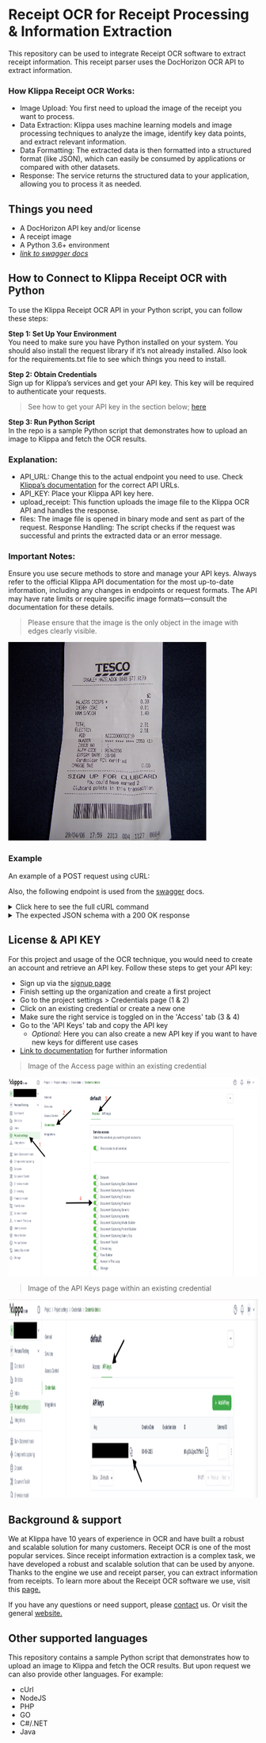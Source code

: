 # Receipt OCR for Receipt Processing & Information Extraction
This repository can be used to integrate Receipt OCR software to extract receipt information.
This receipt parser uses the DocHorizon OCR API to extract information.

### How Klippa Receipt OCR Works:

- Image Upload: You first need to upload the image of the receipt you want to process.
- Data Extraction: Klippa uses machine learning models and image processing techniques to analyze the image, identify key data points, and extract relevant information.
- Data Formatting: The extracted data is then formatted into a structured format (like JSON), which can easily be consumed by applications or compared with other datasets.
- Response: The service returns the structured data to your application, allowing you to process it as needed.

## Things you need
- A DocHorizon API key and/or license
- A receipt image
- A Python 3.6+ environment
- [_link to swagger docs_](https://dochorizon.klippa.com/api/swagger#/)

## How to Connect to Klippa Receipt OCR with Python
To use the Klippa Receipt OCR API in your Python script, you can follow these steps:

**Step 1: Set Up Your Environment** <br/>
You need to make sure you have Python installed on your system. You should also install the request library if it’s not already installed.
Also look for the requirements.txt file to see which things you need to install.

**Step 2: Obtain Credentials** <br/>
Sign up for Klippa’s services and get your API key. This key will be required to authenticate your requests.
>See how to get your API key in the section below; [here](#license--api-key)

**Step 3: Run Python Script** <br/>
In the repo is a sample Python script that demonstrates how to upload an image to Klippa and fetch the OCR results.


### Explanation:
- API_URL: Change this to the actual endpoint you need to use. Check [Klippa’s documentation](https://dochorizon.klippa.com/api/swagger#/) for the correct API URLs.
- API_KEY: Place your Klippa API key here.
- upload_receipt: This function uploads the image file to the Klippa OCR API and handles the response.
- files: The image file is opened in binary mode and sent as part of the request.
  Response Handling: The script checks if the request was successful and prints the extracted data or an error message.

### Important Notes:
Ensure you use secure methods to store and manage your API keys.
Always refer to the official Klippa API documentation for the most up-to-date information, including any changes in endpoints or request formats.
The API may have rate limits or require specific image formats—consult the documentation for these details.

>Please ensure that the image is the only object in the image with edges clearly visible.

<img src="/images/receipt-example-github.jpg" alt="receipt-example" width="400" height="400">

### Example
An example of a POST request using cURL:

Also, the following endpoint is used from the [swagger](https://dochorizon.klippa.com/api/swagger#/Components%20Capturing%20API/document-capturing-components) docs.

<details>
<summary>Click here to see the full cURL command</summary>

```
curl -X POST \
  -H "Authorization: Bearer your_api_key_here" \
  -H "Content-Type: application/json" \
  -d '{
    "components": {
      "barcode": {
        "barcode_types": ["code128"],
        "enabled": true
      },
      "fraud": {
        "enabled": true,
        "metadata": {
          "date": true,
          "editor": true
        },
        "visual": {
          "copy_move": true,
          "splicing": true
        }
      },
      "ocr": {
        "enabled": true
      }
    },
    "documents": [
      {
        "filename": "bonnetje.jpg",
        "data": "HIER_KOMT_DE_BASE64_DATA_VAN_JE_BESTAND"
      }
    ]
  }' \
  https://api.klippa.com/api/services/document_capturing/v1/components
```

</details>

<details>
<summary>The expected JSON schema with a 200 OK response</summary>

```
{
  "components": {
    "barcode": {
      "barcodes": [
        {
          "type": "string",
          "value": "string"
        }
      ],
      "candidates": [
        {
          "confidence": 0,
          "coordinates": [
            {
              "file": 0,
              "page": 0,
              "vertices": [
                [
                  0
                ]
              ]
            }
          ],
          "type": "string",
          "value": "string"
        }
      ]
    },
    "fraud": {
      "metadata": {
        "date": {
          "confidence": 0,
          "digitized": "string",
          "modified": "string",
          "original": "string"
        },
        "editor": {
          "confidence": 0,
          "found": [
            "string"
          ],
          "fraudulent": [
            "string"
          ]
        }
      },
      "summary": {
        "confidence": 0
      },
      "visual": {
        "copy_move": {
          "confidence": 0,
          "coordinates": [
            {
              "file": 0,
              "page": 0,
              "vertices": [
                [
                  0
                ]
              ]
            }
          ]
        },
        "splicing": {
          "confidence": 0,
          "coordinates": [
            {
              "file": 0,
              "page": 0,
              "vertices": [
                [
                  0
                ]
              ]
            }
          ]
        }
      }
    },
    "ocr": {
      "documents": [
        {
          "document_index": 0,
          "pages": [
            {
              "height": 0,
              "lines": [
                {
                  "coordinates": [
                    {
                      "file": 0,
                      "page": 0,
                      "vertices": [
                        [
                          0
                        ]
                      ]
                    }
                  ],
                  "text": "string",
                  "words": [
                    {
                      "coordinates": [
                        {
                          "file": 0,
                          "page": 0,
                          "vertices": [
                            [
                              0
                            ]
                          ]
                        }
                      ],
                      "text": "string"
                    }
                  ]
                }
              ],
              "page_index": 0,
              "text": "string",
              "width": 0
            }
          ]
        }
      ]
    }
  },
  "version": "string"
}
```

</details>

## License & API KEY
For this project and usage of the OCR technique, you would need to create an account and retrieve an API key.
Follow these steps to get your API key:
* Sign up via the [signup page](https://dochorizon.klippa.com/public/signup)
* Finish setting up the organization and create a first project
* Go to the project settings > Credentials page (1 & 2)
* Click on an existing credential or create a new one
* Make sure the right service is toggled on in the 'Access' tab (3 & 4)
* Go to the 'API Keys' tab and copy the API key
  * _Optional:_ Here you can also create a new API key if you want to have new keys for different use cases
* [Link to documentation](https://dochorizon.klippa.com/docs/platform/credentials) for further information

> Image of the Access page within an existing credential
<img src="/images/screenshot_credentials_access.png" alt="screenshot API key" width="1000" height="400">

> Image of the API Keys page within an existing credential
<img src="/images/screenshot_credentials_APIKEY.png" alt="screenshot API key" width="1000" height="400">

## Background & support
We at Klippa have 10 years of experience in OCR and have built a robust and scalable solution for many customers.
Receipt OCR is one of the most popular services. Since receipt information extraction is a complex task, we have developed a robust and scalable solution that can be used by anyone.
Thanks to the engine we use and receipt parser, you can extract information from receipts.
To learn more about the Receipt OCR software we use, visit this [page.](https://www.klippa.com/en/ocr/financial-documents/receipts/)

If you have any questions or need support, please [contact](mailto:dochorizon-support@klippa.com) us.
Or visit the general [website.](https://klippa.com/)

## Other supported languages
This repository contains a sample Python script that demonstrates how to upload an image to Klippa and fetch the OCR results.
But upon request we can also provide other languages. For example:
- cUrl
- NodeJS
- PHP
- GO
- C#/.NET
- Java